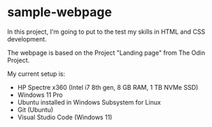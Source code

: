 # sample-webpage
In this project, I'm going to put to the test my skills in HTML and CSS development.

The webpage is based on the Project "Landing page" from The Odin Project.

My current setup is:
- HP Spectre x360 (Intel i7 8th gen, 8 GB RAM, 1 TB NVMe SSD)
- Windows 11 Pro
- Ubuntu installed in Windows Subsystem for Linux
- Git (Ubuntu)
- Visual Studio Code (Windows 11)